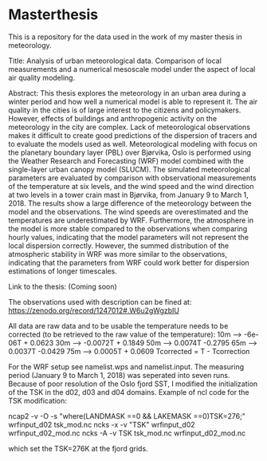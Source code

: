 # Masterthesis
This is a repository for the data used in the work of my master thesis in meteorology.

Title: Analysis of urban meteorological data. Comparison of local measurements and a numerical
mesoscale model under the aspect of local air quality modeling.

Abstract: This thesis explores the meteorology in an urban area during a winter period and how
well a numerical model is able to represent it. The air quality in the cities is of large
interest to the citizens and policymakers. However, effects of buildings and anthropogenic
activity on the meteorology in the city are complex. Lack of meteorological observations
makes it difficult to create good predictions of the dispersion of tracers and to evaluate the
models used as well. Meteorological modeling with focus on the planetary boundary layer
(PBL) over Bjørvika, Oslo is performed using the Weather Research and Forecasting (WRF)
model combined with the single-layer urban canopy model (SLUCM). The simulated
meteorological parameters are evaluated by comparison with observational measurements
of the temperature at six levels, and the wind speed and the wind direction at two levels in
a tower crain mast in Bjørvika, from January 9 to March 1, 2018. The results show a large
difference of the meteorology between the model and the observations. The wind speeds
are overestimated and the temperatures are underestimated by WRF. Furthermore, the
atmosphere in the model is more stable compared to the observations when comparing
hourly values, indicating that the model parameters will not represent the local dispersion
correctly. However, the summed distribution of the atmospheric stability in WRF was
more similar to the observations, indicating that the parameters from WRF could work
better for dispersion estimations of longer timescales.

Link to the thesis: (Coming soon)

The observations used with description can be fined at:
https://zenodo.org/record/1247012#.W6u2gWgzbIU

All data are raw data and to be usable the temperature needs to be corrected (to be retrieved to the raw value of the temperature):
10m --> -6e-06T + 0.0623
30m --> -0.0072T + 0.1849
50m --> 0.0074T -0.2795
65m --> 0.0037T -0.0429
75m --> 0.0005T + 0.0609
Tcorrected = T - Tcorrection

For the WRF setup see namelist.wps and namelist.input. The measuring period (January 9 to March 1, 2018) was seperated into seven runs.
Because of poor resolution of the Oslo fjord SST, I modified the initialization of the TSK in the d02, d03 and d04 domains. Example of ncl code for the TSK modification:

ncap2 -v -O -s "where(LANDMASK ==0 && LAKEMASK ==0)TSK=276;" wrfinput_d02 tsk_mod.nc
ncks -x -v "TSK" wrfinput_d02 wrfinput_d02_mod.nc
ncks -A -v TSK tsk_mod.nc wrfinput_d02_mod.nc

which set the TSK=276K at the fjord grids.

